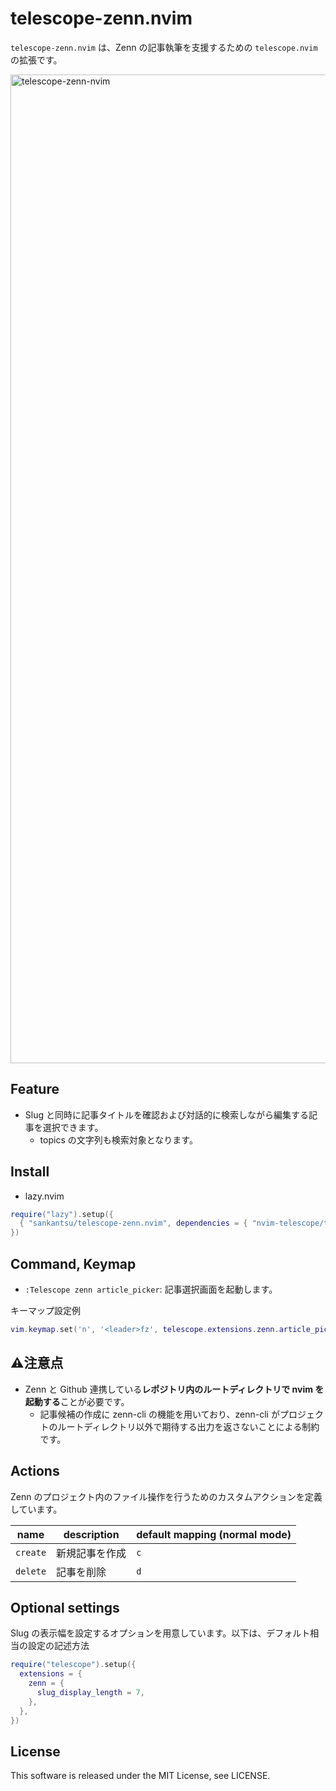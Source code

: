 # telescope-zenn.nvim

`telescope-zenn.nvim` は、Zenn の記事執筆を支援するための `telescope.nvim` の拡張です。

<img width="1582" alt="telescope-zenn-nvim" src="https://github.com/sankantsu/telescope-zenn.nvim/assets/52688583/467897cb-3998-4d8d-9fec-9d33a54b92d5">

## Feature

- Slug と同時に記事タイトルを確認および対話的に検索しながら編集する記事を選択できます。
  - topics の文字列も検索対象となります。

## Install

- lazy.nvim

```lua
require("lazy").setup({
  { "sankantsu/telescope-zenn.nvim", dependencies = { "nvim-telescope/telescope.nvim", } },
})
```

## Command, Keymap

- `:Telescope zenn article_picker`: 記事選択画面を起動します。

キーマップ設定例

```lua
vim.keymap.set('n', '<leader>fz', telescope.extensions.zenn.article_picker)
```

## ⚠️注意点

- Zenn と Github 連携している**レポジトリ内のルートディレクトリで nvim を起動する**ことが必要です。
  - 記事候補の作成に zenn-cli の機能を用いており、zenn-cli がプロジェクトのルートディレクトリ以外で期待する出力を返さないことによる制約です。

## Actions

Zenn のプロジェクト内のファイル操作を行うためのカスタムアクションを定義しています。

name     | description    | default mapping (normal mode)
---------|----------------|------------------------------
`create` | 新規記事を作成 | `c`
`delete` | 記事を削除     | `d`

## Optional settings

Slug の表示幅を設定するオプションを用意しています。以下は、デフォルト相当の設定の記述方法

```lua
require("telescope").setup({
  extensions = {
    zenn = {
      slug_display_length = 7,
    },
  },
})
```

## License

This software is released under the MIT License, see LICENSE.
